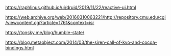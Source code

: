 https://raphlinus.github.io/ui/druid/2019/11/22/reactive-ui.html

https://web.archive.org/web/20160310063221/http://repository.cmu.edu/cgi/viewcontent.cgi?article=1761&context=isr

https://tonsky.me/blog/humble-state/

https://blog.metaobject.com/2014/03/the-siren-call-of-kvo-and-cocoa-bindings.html

